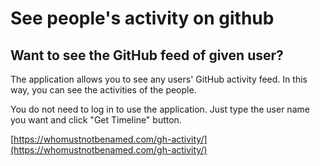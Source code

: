 # See people's activity on github

## Want to see the GitHub feed of given user?

The application allows you to see any users' GitHub activity feed. In this way, you can see the activities of the people.

You do not need to log in to use the application. Just type the user name you want and click "Get Timeline" button.


[https://whomustnotbenamed.com/gh-activity/](https://whomustnotbenamed.com/gh-activity/)
